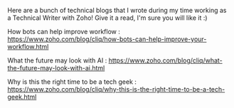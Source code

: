 Here are a bunch of technical blogs that I wrote during my time working as a Technical Writer with Zoho! Give it a read, I'm sure you will like it :)

How bots can help improve workflow : https://www.zoho.com/blog/cliq/how-bots-can-help-improve-your-workflow.html

What the future may look with AI : https://www.zoho.com/blog/cliq/what-the-future-may-look-with-ai.html

Why is this the right time to be a tech geek : https://www.zoho.com/blog/cliq/why-this-is-the-right-time-to-be-a-tech-geek.html

